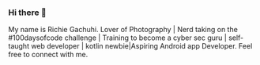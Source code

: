 ### Hi there 👋
My name is Richie Gachuhi.
Lover of Photography | Nerd taking on the #100daysofcode challenge
| Training to become a cyber sec guru | self-taught web developer | kotlin newbie|Aspiring Android app Developer.
Feel free to connect with me.



